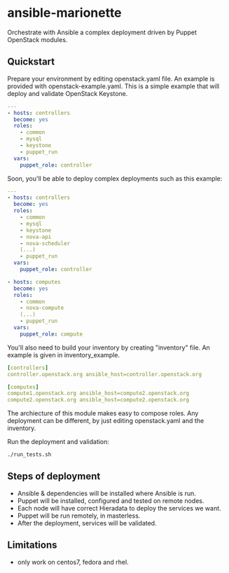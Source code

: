ansible-marionette
==================

Orchestrate with Ansible a complex deployment driven by Puppet OpenStack modules.


Quickstart
----------

Prepare your environment by editing openstack.yaml file.
An example is provided with openstack-example.yaml.
This is a simple example that will deploy and validate OpenStack Keystone.
```yaml
---
- hosts: controllers
  become: yes
  roles:
    - common
    - mysql
    - keystone
    - puppet_run
  vars:
    puppet_role: controller
```

Soon, you'll be able to deploy complex deployments such as this example:
```yaml
---
- hosts: controllers
  become: yes
  roles:
    - common
    - mysql
    - keystone
    - nova-api
    - nova-scheduler
    (...)
    - puppet_run
  vars:
    puppet_role: controller

- hosts: computes
  become: yes
  roles:
    - common
    - nova-compute
    (...)
    - puppet_run
  vars:
    puppet_role: compute
```

You'll also need to build your inventory by creating "inventory" file.
An example is given in inventory_example.

```yaml
[controllers]
controller.openstack.org ansible_host=controller.openstack.org

[computes]
compute1.openstack.org ansible_host=compute2.openstack.org
compute2.openstack.org ansible_host=compute2.openstack.org
```

The archiecture of this module makes easy to compose roles.
Any deployment can be different, by just editing openstack.yaml and the
inventory.

Run the deployment and validation:
```bash
./run_tests.sh
```


Steps of deployment
-------------------

* Ansible & dependencies will be installed where Ansible is run.
* Puppet will be installed, configured and tested on remote nodes.
* Each node will have correct Hieradata to deploy the services we want.
* Puppet will be run remotely, in masterless.
* After the deployment, services will be validated.


Limitations
-----------

* only work on centos7, fedora and rhel.
